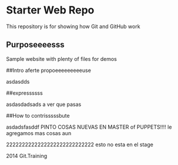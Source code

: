 # Starter Web Repo

This repository is for showing how Git and GitHub work

## Purposeeeesss

Sample website with plenty of files for demos

##Intro aferte propoeeeeeeeeeuse

asdasdds

##expressssss


asdasdadsads
a ver que pasas

##How to contrisssssbute

asdadsfasddf
PINTO COSAS NUEVAS EN MASTER of PUPPETS!!!!
le agregamos mas cosas aun

2222222222222222222222222222 esto no esta en el stage

2014 Git.Training
